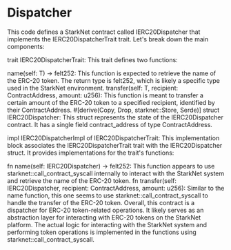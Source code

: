 # Dispatcher

This code defines a StarkNet contract called IERC20Dispatcher that implements the IERC20DispatcherTrait trait. Let's break down the main components:

trait IERC20DispatcherTrait<T>: This trait defines two functions:

name(self: T) -> felt252: This function is expected to retrieve the name of the ERC-20 token. The return type is felt252, which is likely a specific type used in the StarkNet environment.
transfer(self: T, recipient: ContractAddress, amount: u256): This function is meant to transfer a certain amount of the ERC-20 token to a specified recipient, identified by their ContractAddress.
#[derive(Copy, Drop, starknet::Store, Serde)] struct IERC20Dispatcher: This struct represents the state of the IERC20Dispatcher contract. It has a single field contract_address of type ContractAddress.

impl IERC20DispatcherImpl of IERC20DispatcherTrait<IERC20Dispatcher>: This implementation block associates the IERC20DispatcherTrait trait with the IERC20Dispatcher struct. It provides implementations for the trait's functions:

fn name(self: IERC20Dispatcher) -> felt252: This function appears to use starknet::call_contract_syscall internally to interact with the StarkNet system and retrieve the name of the ERC-20 token.
fn transfer(self: IERC20Dispatcher, recipient: ContractAddress, amount: u256): Similar to the name function, this one seems to use starknet::call_contract_syscall to handle the transfer of the ERC-20 token.
Overall, this contract is a dispatcher for ERC-20 token-related operations. It likely serves as an abstraction layer for interacting with ERC-20 tokens on the StarkNet platform. The actual logic for interacting with the StarkNet system and performing token operations is implemented in the functions using starknet::call_contract_syscall.
